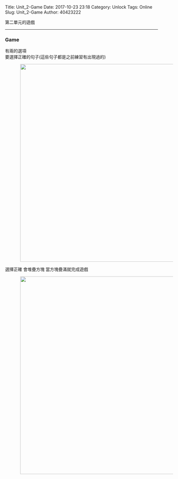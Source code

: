 Title: Unit_2-Game
Date: 2017-10-23 23:18
Category: Unlock
Tags: Online
Slug: Unit_2-Game
Author: 40423222

第二單元的遊戲

<!-- PELICAN_END_SUMMARY -->
<!-- 第一單元的遊戲 -->
<hr>

### Game
有兩的選項<br>
要選擇正確的句子(這些句子都是之前練習有出現過的)
<p>
<img src="./../data/Unit 2/Online/5.Game/start.png" width="650" hspace="50">
<p>
選擇正確 會堆疊方塊 當方塊疊滿就完成遊戲
<p>
<img src="./../data/Unit 2/Online/5.Game/end.png" width="650" hspace="50">